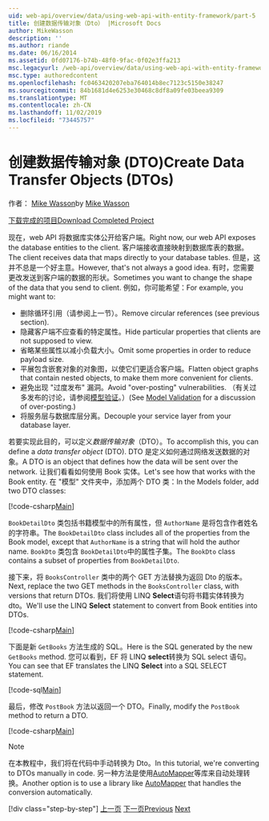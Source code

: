 ```yaml
---
uid: web-api/overview/data/using-web-api-with-entity-framework/part-5
title: 创建数据传输对象（Dto） |Microsoft Docs
author: MikeWasson
description: ''
ms.author: riande
ms.date: 06/16/2014
ms.assetid: 0fd07176-b74b-48f0-9fac-0f02e3ffa213
msc.legacyurl: /web-api/overview/data/using-web-api-with-entity-framework/part-5
msc.type: authoredcontent
ms.openlocfilehash: fc0463420207eba764014b8ec7123c5150e38247
ms.sourcegitcommit: 84b1681d4e6253e30468c8df8a09fe03beea9309
ms.translationtype: MT
ms.contentlocale: zh-CN
ms.lasthandoff: 11/02/2019
ms.locfileid: "73445757"
---
```

# <a name="create-data-transfer-objects-dtos"></a><span data-ttu-id="c0086-102">创建数据传输对象 (DTO)</span><span class="sxs-lookup"><span data-stu-id="c0086-102">Create Data Transfer Objects (DTOs)</span></span>

<span data-ttu-id="c0086-103">作者： [Mike Wasson](https://github.com/MikeWasson)</span><span class="sxs-lookup"><span data-stu-id="c0086-103">by [Mike Wasson](https://github.com/MikeWasson)</span></span>

[<span data-ttu-id="c0086-104">下载完成的项目</span><span class="sxs-lookup"><span data-stu-id="c0086-104">Download Completed Project</span></span>](https://github.com/MikeWasson/BookService)

<span data-ttu-id="c0086-105">现在，web API 将数据库实体公开给客户端。</span><span class="sxs-lookup"><span data-stu-id="c0086-105">Right now, our web API exposes the database entities to the client.</span></span> <span data-ttu-id="c0086-106">客户端接收直接映射到数据库表的数据。</span><span class="sxs-lookup"><span data-stu-id="c0086-106">The client receives data that maps directly to your database tables.</span></span> <span data-ttu-id="c0086-107">但是，这并不总是一个好主意。</span><span class="sxs-lookup"><span data-stu-id="c0086-107">However, that's not always a good idea.</span></span> <span data-ttu-id="c0086-108">有时，您需要更改发送到客户端的数据的形状。</span><span class="sxs-lookup"><span data-stu-id="c0086-108">Sometimes you want to change the shape of the data that you send to client.</span></span> <span data-ttu-id="c0086-109">例如，你可能希望：</span><span class="sxs-lookup"><span data-stu-id="c0086-109">For example, you might want to:</span></span>

- <span data-ttu-id="c0086-110">删除循环引用（请参阅上一节）。</span><span class="sxs-lookup"><span data-stu-id="c0086-110">Remove circular references (see previous section).</span></span>
- <span data-ttu-id="c0086-111">隐藏客户端不应查看的特定属性。</span><span class="sxs-lookup"><span data-stu-id="c0086-111">Hide particular properties that clients are not supposed to view.</span></span>
- <span data-ttu-id="c0086-112">省略某些属性以减小负载大小。</span><span class="sxs-lookup"><span data-stu-id="c0086-112">Omit some properties in order to reduce payload size.</span></span>
- <span data-ttu-id="c0086-113">平展包含嵌套对象的对象图，以使它们更适合客户端。</span><span class="sxs-lookup"><span data-stu-id="c0086-113">Flatten object graphs that contain nested objects, to make them more convenient for clients.</span></span>
- <span data-ttu-id="c0086-114">避免出现 "过度发布" 漏洞。</span><span class="sxs-lookup"><span data-stu-id="c0086-114">Avoid "over-posting" vulnerabilities.</span></span> <span data-ttu-id="c0086-115">（有关过多发布的讨论，请参阅[模型验证](../../formats-and-model-binding/model-validation-in-aspnet-web-api.md)。）</span><span class="sxs-lookup"><span data-stu-id="c0086-115">(See [Model Validation](../../formats-and-model-binding/model-validation-in-aspnet-web-api.md) for a discussion of over-posting.)</span></span>
- <span data-ttu-id="c0086-116">将服务层与数据库层分离。</span><span class="sxs-lookup"><span data-stu-id="c0086-116">Decouple your service layer from your database layer.</span></span>

<span data-ttu-id="c0086-117">若要实现此目的，可以定义*数据传输对象*（DTO）。</span><span class="sxs-lookup"><span data-stu-id="c0086-117">To accomplish this, you can define a *data transfer object* (DTO).</span></span> <span data-ttu-id="c0086-118">DTO 是定义如何通过网络发送数据的对象。</span><span class="sxs-lookup"><span data-stu-id="c0086-118">A DTO is an object that defines how the data will be sent over the network.</span></span> <span data-ttu-id="c0086-119">让我们看看如何使用 Book 实体。</span><span class="sxs-lookup"><span data-stu-id="c0086-119">Let's see how that works with the Book entity.</span></span> <span data-ttu-id="c0086-120">在 "模型" 文件夹中，添加两个 DTO 类：</span><span class="sxs-lookup"><span data-stu-id="c0086-120">In the Models folder, add two DTO classes:</span></span>

[!code-csharp[Main](part-5/samples/sample1.cs)]

<span data-ttu-id="c0086-121">`BookDetailDto` 类包括书籍模型中的所有属性，但 `AuthorName` 是将包含作者姓名的字符串。</span><span class="sxs-lookup"><span data-stu-id="c0086-121">The `BookDetailDto` class includes all of the properties from the Book model, except that `AuthorName` is a string that will hold the author name.</span></span> <span data-ttu-id="c0086-122">`BookDto` 类包含 `BookDetailDto`中的属性子集。</span><span class="sxs-lookup"><span data-stu-id="c0086-122">The `BookDto` class contains a subset of properties from `BookDetailDto`.</span></span>

<span data-ttu-id="c0086-123">接下来，将 `BooksController` 类中的两个 GET 方法替换为返回 Dto 的版本。</span><span class="sxs-lookup"><span data-stu-id="c0086-123">Next, replace the two GET methods in the `BooksController` class, with versions that return DTOs.</span></span> <span data-ttu-id="c0086-124">我们将使用 LINQ **Select**语句将书籍实体转换为 dto。</span><span class="sxs-lookup"><span data-stu-id="c0086-124">We'll use the LINQ **Select** statement to convert from Book entities into DTOs.</span></span>

[!code-csharp[Main](part-5/samples/sample2.cs)]

<span data-ttu-id="c0086-125">下面是新 `GetBooks` 方法生成的 SQL。</span><span class="sxs-lookup"><span data-stu-id="c0086-125">Here is the SQL generated by the new `GetBooks` method.</span></span> <span data-ttu-id="c0086-126">您可以看到，EF 将 LINQ **select**转换为 SQL select 语句。</span><span class="sxs-lookup"><span data-stu-id="c0086-126">You can see that EF translates the LINQ **Select** into a SQL SELECT statement.</span></span>

[!code-sql[Main](part-5/samples/sample3.sql)]

<span data-ttu-id="c0086-127">最后，修改 `PostBook` 方法以返回一个 DTO。</span><span class="sxs-lookup"><span data-stu-id="c0086-127">Finally, modify the `PostBook` method to return a DTO.</span></span>

[!code-csharp[Main](part-5/samples/sample4.cs)]

> [!NOTE]
> <span data-ttu-id="c0086-128">在本教程中，我们将在代码中手动转换为 Dto。</span><span class="sxs-lookup"><span data-stu-id="c0086-128">In this tutorial, we're converting to DTOs manually in code.</span></span> <span data-ttu-id="c0086-129">另一种方法是使用[AutoMapper](http://automapper.org/)等库来自动处理转换。</span><span class="sxs-lookup"><span data-stu-id="c0086-129">Another option is to use a library like [AutoMapper](http://automapper.org/) that handles the conversion automatically.</span></span>
> 
> [!div class="step-by-step"]
> <span data-ttu-id="c0086-130">[上一页](part-4.md)
> [下一页](part-6.md)</span><span class="sxs-lookup"><span data-stu-id="c0086-130">[Previous](part-4.md)
[Next](part-6.md)</span></span>
